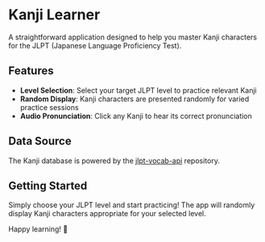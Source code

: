 # Kanji Learner

A straightforward application designed to help you master Kanji characters for the JLPT (Japanese Language Proficiency Test).

## Features

- **Level Selection**: Select your target JLPT level to practice relevant Kanji
- **Random Display**: Kanji characters are presented randomly for varied practice sessions
- **Audio Pronunciation**: Click any Kanji to hear its correct pronunciation

## Data Source

The Kanji database is powered by the [jlpt-vocab-api](https://github.com/wkei/jlpt-vocab-api) repository.

## Getting Started

Simply choose your JLPT level and start practicing! The app will randomly display Kanji characters appropriate for your selected level.

Happy learning! 🎌
